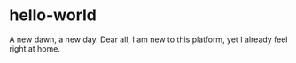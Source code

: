 # hello-world
A new dawn, a new day.
Dear all, I am new to this platform, yet I already feel right at home.
